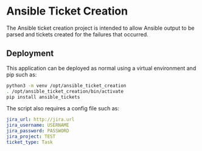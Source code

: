 # Ansible Ticket Creation

The Ansible ticket creation project is intended to allow Ansible
output to be parsed and tickets created for the failures that
occurred.

## Deployment

This application can be deployed as normal using a virtual
environment and pip such as:

```bash
python3 -m venv /opt/ansible_ticket_creation
. /opt/ansible_ticket_creation/bin/activate
pip install ansible_tickets
```

The script also requires a config file such as:

```yaml
jira_url: http://jira.url
jira_username: USERNAME
jira_password: PASSWORD
jira_project: TEST
ticket_type: Task
```
